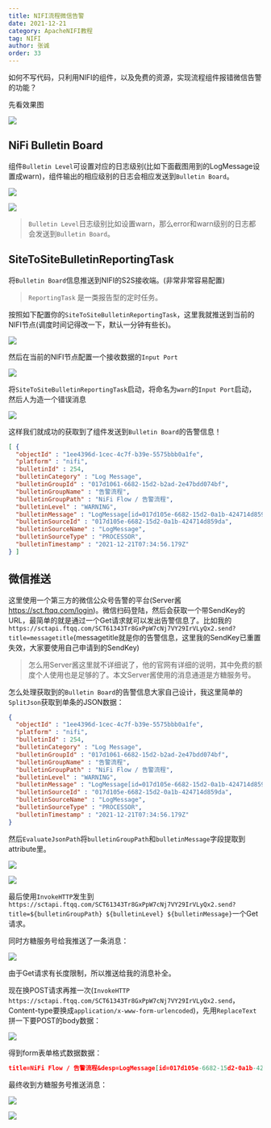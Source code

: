 ```yaml
---
title: NIFI流程微信告警
date: 2021-12-21
category: ApacheNIFI教程
tag: NIFI
author: 张诚
order: 33
---
```


如何不写代码，只利用NIFI的组件，以及免费的资源，实现流程组件报错微信告警的功能？

先看效果图

![](./img/033/15.jpg)

## NiFi Bulletin Board

组件`Bulletin Level`可设置对应的日志级别(比如下面截图用到的LogMessage设置成warn)，组件输出的相应级别的日志会相应发送到`Bulletin Board`。

![](./img/033/1.png)

![](./img/033/2.png)

>`Bulletin Level`日志级别比如设置warn，那么error和warn级别的日志都会发送到`Bulletin Board`。

## SiteToSiteBulletinReportingTask

将`Bulletin Board`信息推送到NIFI的S2S接收端。(非常非常容易配置)

>`ReportingTask` 是一类报告型的定时任务。

按照如下配置你的`SiteToSiteBulletinReportingTask`，这里我就推送到当前的NIFI节点(调度时间记得改一下，默认一分钟有些长)。

![](./img/033/3.png)

然后在当前的NIFI节点配置一个接收数据的`Input Port`

![](./img/033/4.png)

将`SiteToSiteBulletinReportingTask`启动，将命名为`warn`的`Input Port`启动，然后人为造一个错误消息

![](./img/033/5.png)

这样我们就成功的获取到了组件发送到`Bulletin Board`的告警信息！

```json
[ {
  "objectId" : "1ee4396d-1cec-4c7f-b39e-5575bbb0a1fe",
  "platform" : "nifi",
  "bulletinId" : 254,
  "bulletinCategory" : "Log Message",
  "bulletinGroupId" : "017d1061-6682-15d2-b2ad-2e47bdd074bf",
  "bulletinGroupName" : "告警流程",
  "bulletinGroupPath" : "NiFi Flow / 告警流程",
  "bulletinLevel" : "WARNING",
  "bulletinMessage" : "LogMessage[id=017d105e-6682-15d2-0a1b-424714d859da] 测试-我报错了",
  "bulletinSourceId" : "017d105e-6682-15d2-0a1b-424714d859da",
  "bulletinSourceName" : "LogMessage",
  "bulletinSourceType" : "PROCESSOR",
  "bulletinTimestamp" : "2021-12-21T07:34:56.179Z"
} ]
```

## 微信推送

这里使用一个第三方的微信公众号告警的平台(Server酱 https://sct.ftqq.com/login)。微信扫码登陆，然后会获取一个带SendKey的URL，最简单的就是通过一个Get请求就可以发出告警信息了。比如我的 `https://sctapi.ftqq.com/SCT61343Tr8GxPpW7cNj7VY29IrVLyQx2.send?title=messagetitle`(messagetitle就是你的告警信息，这里我的SendKey已重置失效，大家要使用自己申请到的SendKey)

>怎么用Server酱这里就不详细说了，他的官网有详细的说明，其中免费的额度个人使用也是足够的了。本文Server酱使用的消息通道是方糖服务号。


怎么处理获取到的`Bulletin Board`的告警信息大家自己设计，我这里简单的`SplitJson`获取到单条的JSON数据：

```json
{
  "objectId" : "1ee4396d-1cec-4c7f-b39e-5575bbb0a1fe",
  "platform" : "nifi",
  "bulletinId" : 254,
  "bulletinCategory" : "Log Message",
  "bulletinGroupId" : "017d1061-6682-15d2-b2ad-2e47bdd074bf",
  "bulletinGroupName" : "告警流程",
  "bulletinGroupPath" : "NiFi Flow / 告警流程",
  "bulletinLevel" : "WARNING",
  "bulletinMessage" : "LogMessage[id=017d105e-6682-15d2-0a1b-424714d859da] 测试-我报错了",
  "bulletinSourceId" : "017d105e-6682-15d2-0a1b-424714d859da",
  "bulletinSourceName" : "LogMessage",
  "bulletinSourceType" : "PROCESSOR",
  "bulletinTimestamp" : "2021-12-21T07:34:56.179Z"
}
```

然后`EvaluateJsonPath`将`bulletinGroupPath`和`bulletinMessage`字段提取到attribute里。

![](./img/033/9.png)

![](./img/033/10.png)

最后使用`InvokeHTTP`发生到`https://sctapi.ftqq.com/SCT61343Tr8GxPpW7cNj7VY29IrVLyQx2.send?title=${bulletinGroupPath} ${bulletinLevel} ${bulletinMessage}`一个Get请求。


同时方糖服务号给我推送了一条消息：

![](./img/033/13.jpg)

由于Get请求有长度限制，所以推送给我的消息补全。

现在换POST请求再推一次(`InvokeHTTP` `https://sctapi.ftqq.com/SCT61343Tr8GxPpW7cNj7VY29IrVLyQx2.send`，Content-type要换成`application/x-www-form-urlencoded`)，先用`ReplaceText`拼一下要POST的body数据：

![](./img/033/12.png)

得到form表单格式数据数据：
```json
title=NiFi Flow / 告警流程&desp=LogMessage[id=017d105e-6682-15d2-0a1b-424714d859da] 测试-我报错了
```

最终收到方糖服务号推送消息：

![](./img/033/14.jpg)

![](./img/033/15.jpg)







